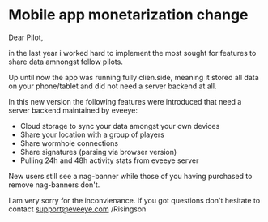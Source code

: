 # Mobile app monetarization change

Dear Pilot,

in the last year i worked hard to implement the most sought for features to share data amnongst fellow pilots.

Up until now the app was running fully clien.side, meaning it stored all data on your phone/tablet and did not need a server backend at all.

In this new version the following features were introduced that need a server backend maintained by eveeye:

- Cloud storage to sync your data amongst your own devices
- Share your location with a group of players
- Share wormhole connections
- Share signatures (parsing via browser version)
- Pulling 24h and 48h activity stats from eveeye server

New users still see a nag-banner while those of you having purchased to remove nag-banners don't.

I am very sorry for the inconvienance.
If you got questions don't hesitate to contact support@eveeye.com
/Risingson




<!--stackedit_data:
eyJoaXN0b3J5IjpbMTU3MTgyMzA4Ml19
-->